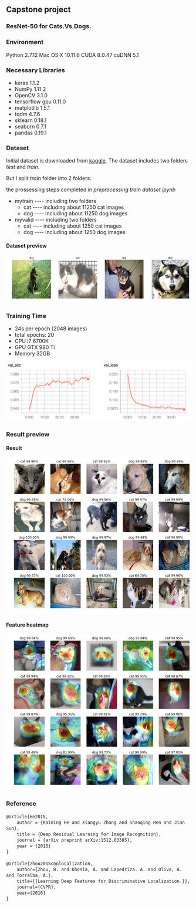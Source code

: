 ## Capstone project
### ResNet-50 for Cats.Vs.Dogs.

### Environment

Python 2.7.12
Mac OS X 10.11.6
CUDA 8.0.47
cuDNN 5.1

### Necessary Libraries

- keras 1.1.2
- NumPy 1.11.2
- OpenCV 3.1.0
- tensorflow gpu 0.11.0
- matplotlib 1.5.1
- tqdm 4.7.6
- sklearn 0.18.1
- seaborn 0.7.1
- pandas 0.19.1

### Dataset

Initial dataset is downloaded from [kaggle](https://www.kaggle.com/c/dogs-vs-cats-redux-kernels-edition/data). The dataset includes two folders *test* and *train*.

But I split *train* folder into 2 folders:

the prossessing steps completed in *preprocessing train dataset.ipynb*  

- mytrain ---- including two folders
	- cat ---- including about 11250 cat images
	- dog ---- including about 11250 dog images
- myvalid ---- including two folders 
 	- cat ---- including about 1250 cat images
	- dog ---- including about 1250 dog images


#### Dataset preview

![](img/resized.png)

### Training Time

- 24s per epoch (2048 images)
- total epochs: 20
- CPU i7 6700K
- GPU GTX 980 Ti
- Memory 32GB

![](img/with_transferlearning.png)

### Result preview

#### Result

![](img/result.png)

#### Feature heatmap

![](img/ResNet50.png)

### Reference

```
@article{He2015,
    author = {Kaiming He and Xiangyu Zhang and Shaoqing Ren and Jian Sun},
    title = {Deep Residual Learning for Image Recognition},
    journal = {arXiv preprint arXiv:1512.03385},
    year = {2015}
}

@article{zhou2015cnnlocalization,
    author={Zhou, B. and Khosla, A. and Lapedriza. A. and Oliva, A. and Torralba, A.},
    title={{Learning Deep Features for Discriminative Localization.}},
    journal={CVPR},
    year={2016}
}
```
